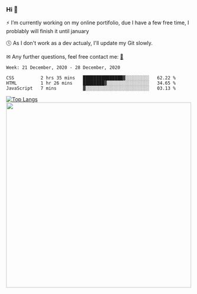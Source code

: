 ### Hi 👋

⚡ I’m currently working on my online portifolio, due I have a few free time, I problably will finish it until january

🕔 As I don't work as a dev actualy, I'll update my Git slowly.

✉ Any further questions, feel free contact me: <a href="mailto:contato@gustavocruz.dev.br"> 📩 </a>


<!--START_SECTION:waka-->
```text
Week: 21 December, 2020 - 28 December, 2020

CSS          2 hrs 35 mins   ███████████████▓░░░░░░░░░   62.22 % 
HTML         1 hr 26 mins    ████████▓░░░░░░░░░░░░░░░░   34.65 % 
JavaScript   7 mins          ▓░░░░░░░░░░░░░░░░░░░░░░░░   03.13 % 
```
<!--END_SECTION:waka-->

<!--[![time tracker](https://wakatime.com/badge/github/Gusttavohsc/gusttavohsc.svg)](https://wakatime.com/badge/github/Gusttavohsc/gusttavohsc) -->

[![Top Langs](https://github-readme-stats.vercel.app/api/top-langs/?username=gusttavohsc&langs_count=8)](https://github.com/anuraghazra/github-readme-stats) <a href="https://wakatime.com"><img src="https://wakatime.com/share/@gusttavohsc/ac0aff10-528e-4ee7-a951-706173a8130f.png" width="500px"/></a>

<!--
**Gusttavohsc/gusttavohsc** is a ✨ _special_ ✨ repository because its `README.md` (this file) appears on your GitHub profile.

Here are some ideas to get you started:

🔭 I’m currently working on my online portifolio, due I have a few free time, I problably will finish it until january
🌱 I’m currently learning Front-end
- 👯 I’m looking to collaborate on ...
- 🤔 I’m looking for help with ...
- 💬 Ask me about ...
- 📫 How to reach me: ...
- 😄 Pronouns: ...
- ⚡ Fun fact: ...
-->
